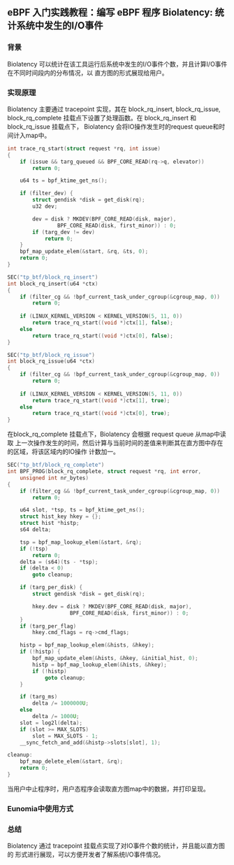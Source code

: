 ## eBPF 入门实践教程：编写 eBPF 程序 Biolatency: 统计系统中发生的I/O事件

### 背景

Biolatency 可以统计在该工具运行后系统中发生的I/O事件个数，并且计算I/O事件在不同时间段内的分布情况，以
直方图的形式展现给用户。

### 实现原理

Biolatency 主要通过 tracepoint 实现，其在 block_rq_insert, block_rq_issue, 
block_rq_complete 挂载点下设置了处理函数。在 block_rq_insert 和 block_rq_issue 挂载点下，
Biolatency 会将IO操作发生时的request queue和时间计入map中。
```c
int trace_rq_start(struct request *rq, int issue)
{
	if (issue && targ_queued && BPF_CORE_READ(rq->q, elevator))
		return 0;

	u64 ts = bpf_ktime_get_ns();

	if (filter_dev) {
		struct gendisk *disk = get_disk(rq);
		u32 dev;

		dev = disk ? MKDEV(BPF_CORE_READ(disk, major),
				BPF_CORE_READ(disk, first_minor)) : 0;
		if (targ_dev != dev)
			return 0;
	}
	bpf_map_update_elem(&start, &rq, &ts, 0);
	return 0;
}

SEC("tp_btf/block_rq_insert")
int block_rq_insert(u64 *ctx)
{
	if (filter_cg && !bpf_current_task_under_cgroup(&cgroup_map, 0))
		return 0;
    
	if (LINUX_KERNEL_VERSION < KERNEL_VERSION(5, 11, 0))
		return trace_rq_start((void *)ctx[1], false);
	else
		return trace_rq_start((void *)ctx[0], false);
}

SEC("tp_btf/block_rq_issue")
int block_rq_issue(u64 *ctx)
{
	if (filter_cg && !bpf_current_task_under_cgroup(&cgroup_map, 0))
		return 0;
    
	if (LINUX_KERNEL_VERSION < KERNEL_VERSION(5, 11, 0))
		return trace_rq_start((void *)ctx[1], true);
	else
		return trace_rq_start((void *)ctx[0], true);
}

```
在block_rq_complete 挂载点下，Biolatency 会根据 request queue 从map中读取
上一次操作发生的时间，然后计算与当前时间的差值来判断其在直方图中存在的区域，将该区域内的IO操作
计数加一。
```c
SEC("tp_btf/block_rq_complete")
int BPF_PROG(block_rq_complete, struct request *rq, int error,
	unsigned int nr_bytes)
{
	if (filter_cg && !bpf_current_task_under_cgroup(&cgroup_map, 0))
		return 0;

	u64 slot, *tsp, ts = bpf_ktime_get_ns();
	struct hist_key hkey = {};
	struct hist *histp;
	s64 delta;

	tsp = bpf_map_lookup_elem(&start, &rq);
	if (!tsp)
		return 0;
	delta = (s64)(ts - *tsp);
	if (delta < 0)
		goto cleanup;

	if (targ_per_disk) {
		struct gendisk *disk = get_disk(rq);

		hkey.dev = disk ? MKDEV(BPF_CORE_READ(disk, major),
					BPF_CORE_READ(disk, first_minor)) : 0;
	}
	if (targ_per_flag)
		hkey.cmd_flags = rq->cmd_flags;

	histp = bpf_map_lookup_elem(&hists, &hkey);
	if (!histp) {
		bpf_map_update_elem(&hists, &hkey, &initial_hist, 0);
		histp = bpf_map_lookup_elem(&hists, &hkey);
		if (!histp)
			goto cleanup;
	}

	if (targ_ms)
		delta /= 1000000U;
	else
		delta /= 1000U;
	slot = log2l(delta);
	if (slot >= MAX_SLOTS)
		slot = MAX_SLOTS - 1;
	__sync_fetch_and_add(&histp->slots[slot], 1);

cleanup:
	bpf_map_delete_elem(&start, &rq);
	return 0;
}

```
当用户中止程序时，用户态程序会读取直方图map中的数据，并打印呈现。

### Eunomia中使用方式


### 总结
Biolatency 通过 tracepoint 挂载点实现了对IO事件个数的统计，并且能以直方图的
形式进行展现，可以方便开发者了解系统I/O事件情况。
